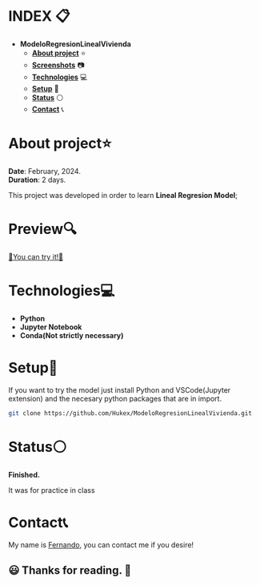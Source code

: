 # INDEX 📋

* **ModeloRegresionLinealVivienda**  
  + [**About project**](#about-project) ⭐
  + [**Screenshots**](#screenshots) 📷
  + [**Technologies**](#technologies) 💻
  + [**Setup**](#setup) 🔧
  + [**Status**](#status) ⚪
  + [**Contact**](#contact) 📞

# About project⭐

**Date**: February, 2024.   
**Duration**: 2 days.

This project was developed in order to learn **Lineal Regresion Model**; 

# Preview🔍

[💠You can try it!💠](https://github.com/Hukex/ModeloRegresionLinealVivienda/blob/main/ModeloViviendaPrecioFEVM.ipynb?raw=true)

# Technologies💻

* **Python**
* **Jupyter Notebook**
* **Conda(Not strictly necessary)**

# Setup🔧

If you want to try the model just install Python and VSCode(Jupyter extension) and the necesary python packages that are in import.

``` bash
git clone https://github.com/Hukex/ModeloRegresionLinealVivienda.git
```

# Status⚪

**Finished.**

It was for practice in class

# Contact📞

My name is [Fernando](https://www.linkedin.com/in/fevm/), you can contact me if you desire!

## 😃 Thanks for reading. 👋
